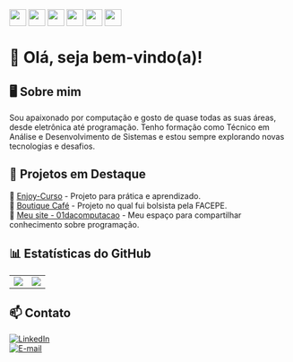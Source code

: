 <div style="display: inline_block">
  <img src="https://img.shields.io/badge/HTML5-E34F26?logo=html5&logoColor=white" height="30" align="center" />
<img src="https://img.shields.io/badge/CSS3-1572B6?logo=css3&logoColor=white" height="30" align="center" />
<img src="https://img.shields.io/badge/JavaScript-F7DF1E?logo=javascript&logoColor=black" height="30" align="center" />
<img src="https://img.shields.io/badge/C-00599C?logo=c&logoColor=white" height="30" align="center" />
<img src="https://img.shields.io/badge/MySQL-4479A1?logo=mysql&logoColor=white" height="30" align="center" />
<img src="https://img.shields.io/badge/PHP-777BB4?logo=php&logoColor=white" height="30" align="center" />
</div>

# 👋 Olá, seja bem-vindo(a)!

## 🖥️ Sobre mim  
Sou apaixonado por computação e gosto de quase todas as suas áreas, desde eletrônica até programação. Tenho formação como Técnico em Análise e Desenvolvimento de Sistemas e estou sempre explorando novas tecnologias e desafios.  

## 🌟 Projetos em Destaque  
🔹 [Enjoy-Curso](https://github.com/seuusuario/enjoy-curso) - Projeto para prática e aprendizado.  
🔹 [Boutique Café](https://github.com/seuusuario/boutique-cafe) - Projeto no qual fui bolsista pela FACEPE.  
🔹 [Meu site - 01dacomputacao](https://01dacomputacao.vercel.app) - Meu espaço para compartilhar conhecimento sobre programação.  

## 📊 Estatísticas do GitHub  
<table>
  <tr>
    <td>
      <img src="https://github-readme-stats.vercel.app/api?username=felipe15207&show_icons=true&theme=radical" />
    </td>
    <td>
      <img src="https://github-readme-stats.vercel.app/api/top-langs/?username=felipe15207&layout=compact&theme=radical" />
    </td>
  </tr>
</table>


## 📫 Contato  
[![LinkedIn](https://img.shields.io/badge/-LinkedIn-blue?style=flat-square&logo=linkedin)](https://www.linkedin.com/in/felipe15207/)  
[![E-mail](https://img.shields.io/badge/-Email-c14438?style=flat-square&logo=gmail&logoColor=white)](mailto:felipelimaleite1520@gmail.com)  
